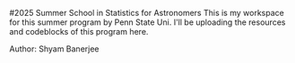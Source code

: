 #2025 Summer School in Statistics for Astronomers
This is my workspace for this summer program by Penn State Uni. I'll be uploading the resources and codeblocks of this program here.

Author: Shyam Banerjee